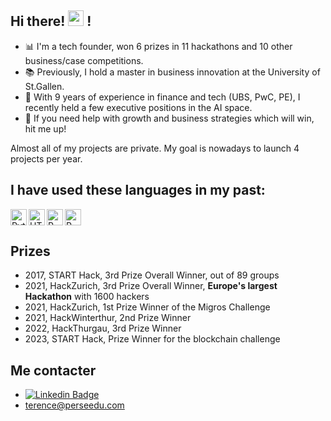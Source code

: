 ## Hi there! <img src="https://media.giphy.com/media/hvRJCLFzcasrR4ia7z/giphy.gif" width="25px"> !


- 📊  I'm a tech founder, won 6 prizes in 11 hackathons and 10 other business/case competitions.
- 📚  Previously, I hold a master in business innovation at the University of St.Gallen.
- 🌱  With 9 years of experience in finance and tech (UBS, PwC, PE), I recently held a few executive positions in the AI space.
- 🎯  If you need help with growth and business strategies which will win, hit me up!

Almost all of my projects are private. My goal is nowadays to launch 4 projects per year.


## I have used these languages in my past:

<img align="left" alt="Python" width="26px" src="https://upload.wikimedia.org/wikipedia/commons/thumb/c/c3/Python-logo-notext.svg/768px-Python-logo-notext.svg.png" />

<img align="left" alt="HTML" width="26px" src="https://user-images.githubusercontent.com/31972485/198826531-2bdbd3d4-89ff-463c-a2d8-1ef64943527c.png" />


<img align="left" alt="R" width="26px" src="https://user-images.githubusercontent.com/31972485/198826702-5454faae-2c2e-4f56-8075-8680047fde0b.png"/>

<img align="left" alt="R" width="26px" src="https://cdn-icons-png.flaticon.com/512/6132/6132221.png"/>



<br clear="all"/>

## Prizes

- 2017, START Hack, 3rd Prize Overall Winner, out of 89 groups
- 2021, HackZurich, 3rd Prize Overall Winner, **Europe's largest Hackathon** with 1600 hackers
- 2021, HackZurich, 1st Prize Winner of the Migros Challenge
- 2021, HackWinterthur, 2nd Prize Winner
- 2022, HackThurgau, 3rd Prize Winner
- 2023, START Hack, Prize Winner for the blockchain challenge

## Me contacter
- [![Linkedin Badge](https://img.shields.io/badge/-terencela-blue?style=flat-square&logo=Linkedin&logoColor=white&link=https://linkedin.com/in/terencela)](https://www.linkedin.com/in/terencela)
- terence@perseedu.com
